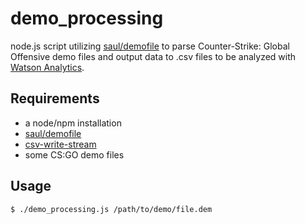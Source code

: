 # demo_processing

node.js script utilizing [saul/demofile](https://github.com/saul/demofile) to
parse Counter-Strike: Global Offensive demo files and output data to .csv files
to be analyzed with [Watson Analytics](https://www.ibm.com/analytics/watson-analytics/us-en/).

## Requirements

* a node/npm installation
* [saul/demofile](https://github.com/saul/demofile)
* [csv-write-stream](https://www.npmjs.com/package/csv-write-stream)
* some CS:GO demo files

## Usage

```shell
$ ./demo_processing.js /path/to/demo/file.dem
```
